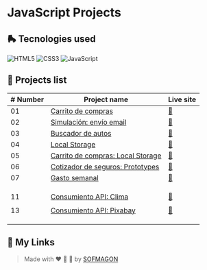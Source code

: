 # JavaScript Projects



## 🛼 Tecnologies used

![HTML5](https://img.shields.io/badge/html5-%23E34F26.svg?style=for-the-badge&logo=html5&logoColor=white) ![CSS3](https://img.shields.io/badge/css3-%231572B6.svg?style=for-the-badge&logo=css3&logoColor=white) ![JavaScript](https://img.shields.io/badge/javascript-%23F7DF1E.svg?style=for-the-badge&logo=javascript&logoColor=black)



## 🍕 Projects list

| # Number | Project name                                                 | Live site                                         |
| -------- | ------------------------------------------------------------ | ------------------------------------------------- |
| 01       | [Carrito de compras](./01-carrito)                           | [🚀](https://01-carrito.netlify.app/)              |
| 02       | [Simulación: envío email](./02-enviar-email)                 | [🚀](https://02-enviar-email.netlify.app/)         |
| 03       | [Buscador de autos](./03-buscador-autos)                     | [🚀](https://03-buscador-autos.netlify.app/)       |
| 04       | [Local Storage](./04-localStorage)                           | [🚀](https://04-localstorage.netlify.app/)         |
| 05       | [Carrito de compras: Local Storage](./05-carrito-localStorage) | [🚀](https://05-carrito-localstorage.netlify.app/) |
| 06       | [Cotizador de seguros: Prototypes](./06-seguros-prototypes)  | [🚀](https://06-cotizador-prototypes.netlify.app/) |
| 07       | [Gasto semanal](./07-gasto-semanal)                          | [🚀](https://07-gasto-semanal.netlify.app/)        |
|          |                                                              |                                                   |
|          |                                                              |                                                   |
|          |                                                              |                                                   |
| 11       | [Consumiento API: Clima](./11-clima-api)                     | [🚀](https://11-clima-api.netlify.app/)            |
|          |                                                              |                                                   |
| 13       | [Consumiento API: Pixabay](./13-pixabay-api)                 | [🚀](https://13-pixabay-api.netlify.app/)          |
|          |                                                              |                                                   |
|          |                                                              |                                                   |
|          |                                                              |                                                   |



## 🌈 My Links

> Made with ❤️ 🍕 🌮 by [SOFMAGON](https://sofmagon.com)
